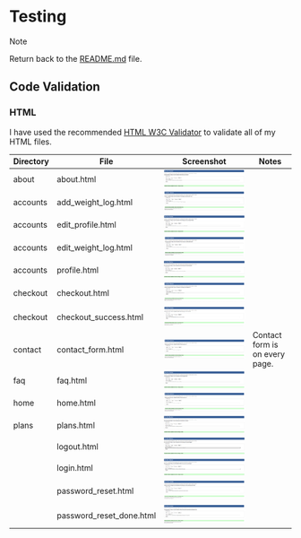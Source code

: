 # Testing

> [!NOTE]  
> Return back to the [README.md](README.md) file.

## Code Validation

### HTML

I have used the recommended [HTML W3C Validator](https://validator.w3.org) to validate all of my HTML files.

| Directory | File | Screenshot | Notes |
| --- | --- | --- | --- |
| about | about.html | ![screenshot](documentation/testing/validation/html/html-validation-about.png) | |
| accounts | add_weight_log.html | ![screenshot](documentation/testing/validation/html/html-validation-add-weight-log.png) | |
| accounts | edit_profile.html | ![screenshot](documentation/testing/validation/html/html-validation-profile-edit.png) | |
| accounts | edit_weight_log.html | ![screenshot](documentation/testing/validation/html/html-validation-edit-weight-log.png) | |
| accounts | profile.html | ![screenshot](documentation/testing/validation/html/html-validation-profile.png) | |
| checkout | checkout.html | ![screenshot](documentation/testing/validation/html/html-validation-checkout.png) | |
| checkout | checkout_success.html | ![screenshot](documentation/testing/validation/html/html-validation-checkout-success.png) | |
| contact | contact_form.html | ![screenshot](documentation/testing/validation/html/html-validation-home.png) | Contact form is on every page. |
| faq | faq.html | ![screenshot](documentation/testing/validation/html/html-validation-faq.png) | |
| home | home.html | ![screenshot](documentation/testing/validation/html/html-validation-home.png) | |
| plans | plans.html | ![screenshot](documentation/testing/validation/html/html-validation-plans.png) | |
| | logout.html | ![screenshot](documentation/testing/validation/html/html-validation-logout.png) | |
| | login.html | ![screenshot](documentation/testing/validation/html/html-validation-login.png) | |
| | password_reset.html | ![screenshot](documentation/testing/validation/html/html-validation-password-reset.png) | |
| | password_reset_done.html | ![screenshot](documentation/testing/validation/html/html-validation-password-reset-done.png) | |